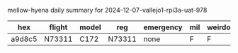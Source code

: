 mellow-hyena daily summary for 2024-12-07-vallejo1-rpi3a-uat-978

|hex|flight|model|reg|emergency|mil|weirdo|
|--|--|--|--|--|--|--|
|a9d8c5|N73311|C172|N73311|none|F|F|
